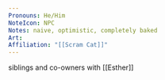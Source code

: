 ```yaml
---
Pronouns: He/Him
NoteIcon: NPC
Notes: naive, optimistic, completely baked
Art: 
Affiliation: "[[Scram Cat]]"
---
```

siblings and co-owners with [[Esther]]